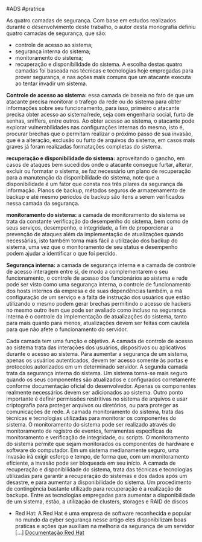 #ADS #pratrica

As quatro camadas de segurança.
Com base em estudos realizados durante o desenvolvimento deste trabalho, o autor desta monografia definiu quatro camadas de segurança, que são: 
- controle de acesso ao sistema; 
- segurança interna do sistema; 
- monitoramento do sistema; 
- recuperação e disponibilidade do sistema.
A escolha destas quatro camadas foi baseada nas técnicas e tecnologias hoje empregadas para prover segurança, e nas ações mais comuns que um atacante executa ao tentar invadir um sistema.

**Controle de acesso ao sistema:** essa camada de baseia no fato de que um atacante precisa monitorar o trafego da rede ou do sistema para obter informações sobre seu funcionamento, para isso, primeiro o atacante precisa obter acesso ao sistema/rede, seja com engenharia social, furto de senhas, sniffers, entre outros.
Ao obter acesso ao sistema, o atacante pode explorar vulnerabilidades nas configurações internas do mesmo, isto é, procurar brechas que o permitam realizar o próximo passo de sua invasão, que é a alteração, exclusão ou furto de arquivos do sistema, em casos mais graves já foram realizadas formatações completas do sistema.

**recuperação e disponibilidade do sistema:** aproveitando o gancho, em casos de ataques bem sucedidos onde o atacante consegue furtar, alterar, excluir ou formatar o sistema, se faz necessário um plano de recuperação para a manutenção da disponibilidade do sistema, note que a disponibilidade é um fator que consta nos três pilares da segurança da informação. Planos de backup, métodos seguros de armazenamento de backup e até mesmo períodos de backup são itens a serem verificados nessa camada da segurança.

**monitoramento do sistema:** a camada de monitoramento do sistema se trata da constante verificação do desempenho do sistema, bem como de seus serviços, desempenho, e integridade, a fim de proporcionar a prevenção de ataques além da implementação de atualizações quando necessárias, isto também torna mais fácil a utilização dos backup do sistema, uma vez que o monitoramento de seu status e desempenho podem ajudar a identificar o que foi perdido.

**Segurança interna:** a camada de segurança interna e a camada de controle de acesso interagem entre si, de modo a complementarem o seu funcionamento, o controle de acesso dos funcionários ao sistema e rede pode ser visto como uma segurança interna, o controle de funcionamento dos hosts internos da empresa e de suas dependências também, a má configuração de um serviço e a falta de instrução dos usuários que estão utilizando o mesmo podem gerar brechas permitindo o acesso de hackers no mesmo outro item que pode ser avaliado como incluso na segurança interna é o controle da implementação de atualizações do sistema, tanto para mais quanto para menos, atualizações devem ser feitas com cautela para que não afete o funcionamento do servidor.

Cada camada tem uma função e objetivo. A camada de controle de acesso ao sistema trata das interações dos usuários, dispositivos ou aplicativos durante o acesso ao sistema. Para aumentar a segurança de um sistema, apenas os usuários autenticados, devem ter acesso somente às portas e protocolos autorizados em um determinado servidor. A segunda camada trata da segurança interna do sistema. Um sistema torna-se mais seguro quando os seus componentes são atualizados e configurados corretamente conforme documentação oficial do desenvolvedor. Apenas os componentes realmente necessários devem ser adicionados ao sistema. Outro ponto importante é definir permissões restritivas no sistema de arquivos e usar criptografia para proteger arquivos ou diretórios, ou para proteger as comunicações de rede. A camada monitoramento do sistema, trata das técnicas e tecnologias utilizadas para monitorar os componentes do sistema. O monitoramento do sistema pode ser realizado através do monitoramento de registro de eventos, ferramentas específicas de monitoramento e verificação de integridade, ou scripts. O monitoramento do sistema permite que sejam monitorados os componentes de hardware e software do computador. Em um sistema medianamente seguro, uma invasão irá exigir esforço e tempo, de forma que, com um monitoramento eficiente, a invasão pode ser bloqueada em seu início. A camada de recuperação e disponibilidade do sistema, trata das técnicas e tecnologias utilizadas para garantir a recuperação do sistemas e dos dados após um desastre, e para aumentar a disponibilidade do sistema. Um procedimento de contingência bastante utilizado para recuperação é a realização de backups.
Entre as tecnologias empregadas para aumentar a disponibilidade de um sistema, estão, a utilização de clusters, storages e RAID de discos

- Red Hat: A Red Hat é uma empresa de software reconhecida e popular no mundo da cyber segurança nesse artigo eles disponibilizam boas praticas e ações que auxiliam na melhoria da segurança de um servidor [...]
	[Documentação Red Hat](https://docs.redhat.com/pt/documentation/red_hat_enterprise_linux/6/html/security_guide/index#idm140084973585824)
	